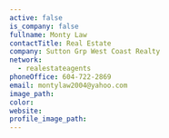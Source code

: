 ```yaml
---
active: false
is_company: false
fullname: Monty Law
contactTitle: Real Estate
company: Sutton Grp West Coast Realty
network:
  - realestateagents
phoneOffice: 604-722-2869
email: montylaw2004@yahoo.com
image_path:
color:
website:
profile_image_path:
---
```



